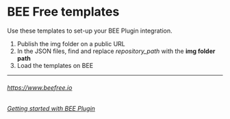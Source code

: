# BEE Free templates
Use these templates to set-up your BEE Plugin integration.

1. Publish the img folder on a public URL
2. In the JSON files, find and replace *repository_path* with the **img folder path**
3. Load the templates on BEE

-------------------------

###### https://www.beefree.io
###### [Getting started with BEE Plugin](http://help.beefree.io/hc/en-us/sections/201052881-Getting-started-with-BEE-Plugin)
